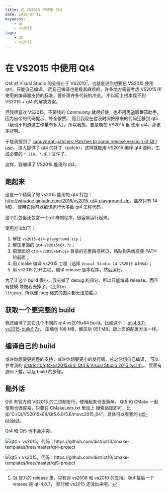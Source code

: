 ```yaml
---
title: 在 VS2015 中使用 Qt4
date: 2016-07-11
keywords:
    - qt
    - vs2015
tags:
    - qt
    - vs2015
...
```


在 VS2015 中使用 Qt4
====================

Qt4 对 Visual Studio 的支持止于 VS2010[^qt4vssupport]，也就是说你想要在 VS2015 使用 qt4，只能自己编译。
而自己编译也是极其麻烦的，许多地方需要考虑 VS2015 所使用的编译器支持的标准，要处理许多代码的冲突。
所以网上根本找不到 VS2015 + qt4 的解决方案。

[^qt4vssupport]: Qt 官方的 release 里，只有对 vs2008 和 vs2010 的支持。Qt4 最后一个 release 是 qt-4.8.7，
    那时候 vs2015 还没出来吧。

但我很喜欢 VS2015，不要钱的 Community 就很好使，也不用再盗版番茄助手，因为自带的代码提示、补全很赞。
而且我现在也没时间把原来的代码迁移到 qt5（我也不知道这工作量有多大）。所以我想，要是能在 VS2015 里
使用 qt4，那该多好啊。

于是我搜到了 [sandym/qt-patches: Patches to some release versioin of Qt I use](https://github.com/sandym/qt-patches)，
这人提供了 qt4 的补丁（patch），这样就能用 VS2015 编译 qt4 源码，生成必要的 `*.lib`、`*.dll` 文件了。

这样，我编译了 VS2015 能用的 qt4。

## 跑起来

这是一个精简了的 vs2015 能用的 qt4 打包：<http://whudoc.qiniudn.com/2016/vs2015-qt4-playground.zip>。虽然只有 14 MB，
使用它你可以编译运行大多数 qt4 工程代码。

这个打包里还包含一个 qt 样例程序，很容易运行起来。

使用方法如下：

1.  解压 `vs2015-qt4-playground.zip`；
2.  解压里面的 `qt4-vs2015x64.7z`；
3.  把里面的 `qt4-vs2015x64\bin` 目录的完整路径拷贝，粘贴到系统变量 PATH 的前面；
4.  用 cmake 编译 vs2015 工程（选择 `Visual Studio 14 VS2015 WIN64`）；
5.  用 vs2015 打开工程，编译 release 版本程序，然后运行。

为了让这个 build 很小，我去掉了 debug 的部分，所以只能编译 release。而且有些模
块被我去掉了。（比如 `qt-libjpeg`，所以连 jpeg 格式的图片都无法加载。）

## 获取一个更完整的 build

我还编译了其它几个不同的 qt4 vs2015x64 build。比如这个：
[qt-4.8.7-vs2015-build1.7z](http://whudoc.qiniudn.com/2016/qt-4.8.7-vs2015-build1.7z)，
压缩包 108 MB，解压后 951 MB。跟上面的配置方法一样。

## 编译自己的 build

或许你想要更完整的支持，或许你想要更小的发行版。总之你想自己编译，
可以参考我的 [district10/qt4-vs2015x64: Qt4 & Visual Studio 2015 (vc14).](https://github.com/district10/qt4-vs2015x64)。
里面有源码下载，以及 build 的步骤。

## 题外话

Qt5 有官方的 VS2015 的二进制发行，使用起来也很简单。
Qt5 和 CMake 一起使用也很容易，只要在 CMakeLists.txt 里加上
搜索路径即可，比如“C:/Qt/VS2015x64/Qt5.6.0/5.6/msvc2015_64”，具体可以看我的
[qt5-project](https://github.com/district10/cmake-templates/tree/master/qt5-project)。

Qt4 和 Qt5 也不会冲突。

![qt4 + vs2015，代码：<https://github.com/district10/cmake-templates/tree/master/qt4-project>](http://whudoc.qiniudn.com/2016/2016-07-11_10-21-47.png)

![qt5 + vs2015，代码：<https://github.com/district10/cmake-templates/tree/master/qt5-project>](http://whudoc.qiniudn.com/2016/2016-07-11_10-27-49.png)
